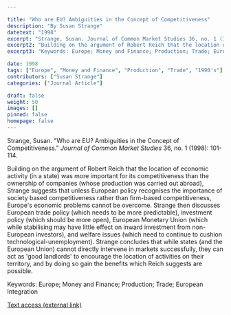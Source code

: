 ```yaml
---

title: "Who are EU? Ambiguities in the Concept of Competitiveness"
description: "By Susan Strange"
datetext: "1998"
excerpt: "Strange, Susan. Journal of Common Market Studies 36, no. 1 (1998): 101-114."
excerpt2: "Building on the argument of Robert Reich that the location of economic activity (in a state) was more important for its competitiveness than the ownership of companies (whose production was carried out abroad), Strange suggests that unless European policy recognises the importance of society based competitiveness rather than firm-based competitiveness, Europe's economic problems cannot be overcome. Strange then discusses European trade policy (which needs to be more predictable), investment policy (which should be more open), European Monetary Union (which while stabilising may have little effect on inward investment from non-European investors), and welfare issues (which need to continue to cushion technological-unemployment). Strange concludes that while states (and the European Union) cannot directly intervene in markets successfully, they can act as 'good landlords' to encourage the location of activities on their territory, and by doing so gain the benefits which Reich suggests are possible."
excerpt3: "Keywords: Europe; Money and Finance; Production; Trade; European Integration"

date: 1998
tags: ["Europe", "Money and Finance", "Production", "Trade", "1990's"]
contributors: ["Susan Strange"]
categories: ["Journal Article"]

draft: false
weight: 50
images: []
pinned: false
homepage: false
---
```


Strange, Susan. "Who are EU? Ambiguities in the Concept of Competitiveness." *Journal of Common Market Studies* 36, no. 1 (1998): 101-114.

Building on the argument of Robert Reich that the location of economic activity (in a state) was more important for its competitiveness than the ownership of companies (whose production was carried out abroad), Strange suggests that unless European policy recognises the importance of society based competitiveness rather than firm-based competitiveness, Europe's economic problems cannot be overcome. Strange then discusses European trade policy (which needs to be more predictable), investment policy (which should be more open), European Monetary Union (which while stabilising may have little effect on inward investment from non-European investors), and welfare issues (which need to continue to cushion technological-unemployment). Strange concludes that while states (and the European Union) cannot directly intervene in markets successfully, they can act as 'good landlords' to encourage the location of activities on their territory, and by doing so gain the benefits which Reich suggests are possible.

Keywords: Europe; Money and Finance; Production; Trade; European Integration

[Text access (external link)](https://www.jstor.org/stable/40395755)
